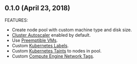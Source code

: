 ## 0.1.0 (April 23, 2018)

FEATURES:
* Create node pool with custom machine type and disk size.
* [Cluster Autoscaler](https://cloud.google.com/kubernetes-engine/docs/concepts/cluster-autoscaler) enabled by default.
* Use [Preemptible VMs](https://cloud.google.com/kubernetes-engine/docs/concepts/preemptible-vm).
* Custom [Kubernetes Labels](https://kubernetes.io/docs/concepts/overview/working-with-objects/labels/).
* Custom [Kubernetes Taints](https://cloud.google.com/kubernetes-engine/docs/how-to/node-taints) to nodes in pool.
* Custom [Compute Engine Network Tags](https://cloud.google.com/vpc/docs/add-remove-network-tags).
